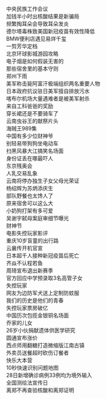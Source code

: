 中央民族工作会议  
加钱半小时出核酸结果是新骗局  
频繁掏耳朵会导致耳朵发炎  
德尔塔毒株致美国新冠疫苗有效性降低  
BMW便利店遇见易烊千玺  
一剪芳华定档  
北京环球影城游园攻略  
电子烟是如何假装无害的  
那些宿舍里的基本守则  
郑州下雨  
美军称击毙阿富汗极端组织两名重要人物  
日本政府抗议驻日美军擅自排放污水  
喀布尔机场大量遇难者是被美军射杀  
来自工科爸爸的奖励  
穿长裙还是不要骑车了  
云南虫谷王的献祭片头  
海贼王989集  
中国有多少位财神爷  
别轻易带狗狗坐电动车  
扫黑风暴大江搞笑名场面  
身份证丢在哪最吓人  
东京残奥会  
人乳交易乱象  
云南将停办独生子女父母光荣证  
杨绍辉为苏炳添庆生  
部队野餐也太馋人了  
原来宿舍可以这么大  
小奶狗打架有多可爱  
吴谢宇弑母案庭审细节曝光  
财神节  
电影失控玩家影评  
重庆10岁盲童的出行路  
云襄传开机官宣  
日本超千人接种新冠疫苗后死亡  
齐焱不认程若鱼  
周琦宣布退出新赛季  
官方回应中学预录取3名高管子女  
失控玩家  
网友为边防军犬送上定制防蚊服  
我们的历史是他们的青春  
失控玩家票房破亿  
中国历次包揽金银铜名场面  
乔家的儿女  
26岁小伙捐献遗体供医学研究  
圆通宣布涨价  
西点师用翻糖打造微缩版江南古镇  
外卖员送餐超时砍伤订餐者  
快乐大本营  
10秒快速识别问题地图  
28日新增确诊病例33例均为境外输入  
全国测绘法宣传日  
离郑不再查验核酸和离郑证明  

